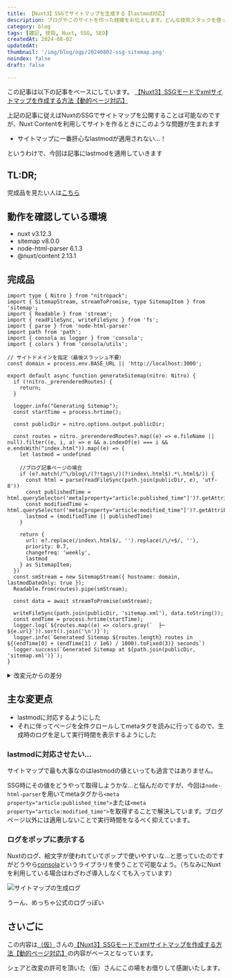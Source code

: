 ```yaml
---
title: 【Nuxt3】SSGでサイトマップを生成する【lastmod対応】
description: ブログやこのサイトを作った経緯をお伝えします。どんな技術スタックを使っているかやこだわったポイントなども書きました。
category: blog
tags: [雑記, 技術, Nuxt, SSG, SEO]
createdAt: 2024-08-02
updatedAt: 
thumbnail: '/img/blog/ogp/20240802-ssg-sitemap.png'
noindex: false
draft: false

---
```


この記事は以下の記事をベースにしています。
[【Nuxt3】SSGモードでxmlサイトマップを作成する方法【動的ページ対応】](https://zenn.dev/kakkokari_gtyih/articles/db1aed4fed6054)

上記の記事に従えばNuxtのSSGでサイトマップを公開することは可能なのですが、Nuxt Contentを利用してサイトを作るときにこのような問題が生まれます
- サイトマップに一番肝心なlastmodが適用されない…！


というわけで、今回は記事にlastmodを適用していきます

## TL:DR;
完成品を見たい人は[こちら](#完成品)

## 動作を確認している環境
- nuxt v3.12.3
- sitemap v8.0.0
- node-html-parser 6.1.3
- @nuxt/content 2.13.1


## 完成品
```ts[generate-sitemap.ts]
import type { Nitro } from "nitropack";
import { SitemapStream, streamToPromise, type SitemapItem } from 'sitemap';
import { Readable } from 'stream';
import { readFileSync, writeFileSync } from 'fs';
import { parse } from 'node-html-parser'
import path from 'path';
import { consola as logger } from 'consola';
import { colors } from 'consola/utils';

// サイトドメインを指定（最後スラッシュ不要）
const domain = process.env.BASE_URL || 'http://localhost:3000';

export default async function generateSitemap(nitro: Nitro) {
  if (!nitro._prerenderedRoutes) {
    return;
  }

  logger.info("Generating Sitemap");
  const startTime = process.hrtime();

  const publicDir = nitro.options.output.publicDir;

  const routes = nitro._prerenderedRoutes?.map((e) => e.fileName || null).filter((e, i, a) => e && a.indexOf(e) === i && e.endsWith("index.html")).map((e) => {
    let lastmod = undefined

    //ブログ記事ページの場合
    if (e?.match(/^\/blog\/(?!tags\/)(?!index\.html$).*\.html$/)) {
      const html = parse(readFileSync(path.join(publicDir, e), 'utf-8'))
      const publishedTime = html.querySelector('meta[property="article:published_time"]')?.getAttribute('content')
      const modifiedTime = html.querySelector('meta[property="article:modified_time"]')?.getAttribute('content')
      lastmod = (modifiedTime || publishedTime)
    }

    return {
      url: e?.replace(/index\.html$/, '').replace(/\/+$/, ''),
      priority: 0.7,
      changefreq: 'weekly',
      lastmod
    } as SitemapItem;
  })
  const smStream = new SitemapStream({ hostname: domain, lastmodDateOnly: true });
  Readable.from(routes).pipe(smStream);

  const data = await streamToPromise(smStream);

  writeFileSync(path.join(publicDir, 'sitemap.xml'), data.toString());
  const endTime = process.hrtime(startTime);
  logger.log(`${routes.map((e) => colors.gray(`  ├─ ${e.url}`)).sort().join('\n')}`);
  logger.info(`Generateed Sitemap ${routes.length} routes in ${(endTime[0] + (endTime[1] / 1e6) / 1000).toFixed(3)} seconds`)
  logger.success(`Generated Sitemap at ${path.join(publicDir, 'sitemap.xml')}`);
}
```

<details>
<summary>改変元からの差分</summary>

```diff
--- before.ts
+++ after.ts
@@ -1,32 +1,51 @@
 import type { Nitro } from "nitropack";
-import { SitemapStream, streamToPromise, SitemapItem } from 'sitemap';
+import { SitemapStream, streamToPromise, type SitemapItem } from 'sitemap';
 import { Readable } from 'stream';
-import { writeFileSync } from 'fs';
+import { readFileSync, writeFileSync } from 'fs';
+import { parse } from 'node-html-parser'
 import path from 'path';
+import { consola as logger } from 'consola';
+import { colors } from 'consola/utils';
 
 // サイトドメインを指定（最後スラッシュ不要）
-const domain = "https://YOUR_DOMAIN";
+const domain = process.env.BASE_URL || 'http://localhost:3000';
 
-export default async function genSitemap(nitro: Nitro) {
-    if (!nitro._prerenderedRoutes) {
-        return;
+export default async function generateSitemap(nitro: Nitro) {
+  if (!nitro._prerenderedRoutes) {
+    return;
+  }
+
+  logger.info("Generating Sitemap");
+  const startTime = process.hrtime();
+
+  const publicDir = nitro.options.output.publicDir;
+
+  const routes = nitro._prerenderedRoutes?.map((e) => e.fileName || null).filter((e, i, a) => e && a.indexOf(e) === i && e.endsWith("index.html")).map((e) => {
+    let lastmod = undefined
+
+    //ブログ記事ページの場合
+    if (e?.match(/^\/blog\/(?!tags\/)(?!index\.html$).*\.html$/)) {
+      const html = parse(readFileSync(path.join(publicDir, e), 'utf-8'))
+      const publishedTime = html.querySelector('meta[property="article:published_time"]')?.getAttribute('content')
+      const modifiedTime = html.querySelector('meta[property="article:modified_time"]')?.getAttribute('content')
+      lastmod = (modifiedTime || publishedTime)
     }
 
-    const publicDir = nitro.options.output.publicDir;
-
-    const routes = nitro._prerenderedRoutes?.map((e) => e.fileName || null).filter((e, i, a) => e && a.indexOf(e) === i && e.endsWith("index.html")).map((e) => {
-        return {
-            url: e?.replace(/index\.html$/, ''),
-	    
-	    // この辺の値は各自調整して下さい
-            changefreq: 'weekly',
-            priority: .7,
-        } as SitemapItem;
-    });
-    const smStream = new SitemapStream({ hostname: domain });
-    Readable.from(routes).pipe(smStream);
-
-    const data = await streamToPromise(smStream);
-
-    writeFileSync(path.join(publicDir, 'sitemap.xml'), data.toString());
+    return {
+      url: e?.replace(/index\.html$/, '').replace(/\/+$/, ''),
+      priority: 0.7,
+      changefreq: 'weekly',
+      lastmod
+    } as SitemapItem;
+  })
+  const smStream = new SitemapStream({ hostname: domain, lastmodDateOnly: true });
+  Readable.from(routes).pipe(smStream);
+
+  const data = await streamToPromise(smStream);
+
+  writeFileSync(path.join(publicDir, 'sitemap.xml'), data.toString());
+  const endTime = process.hrtime(startTime);
+  logger.log(`${routes.map((e) => colors.gray(`  ├─ ${e.url}`)).sort().join('\n')}`);
+  logger.info(`Generateed Sitemap ${routes.length} routes in ${(endTime[0] + (endTime[1] / 1e6) / 1000).toFixed(3)} seconds`)
+  logger.success(`Generated Sitemap at ${path.join(publicDir, 'sitemap.xml')}`);
 }
```

</details>

## 主な変更点
- lastmodに対応するようにした
- それに伴ってページを全件クロールしてmetaタグを読みに行ってるので、生成時のログを足して実行時間を表示するようにした

### lastmodに対応させたい…
サイトマップで最も大事なのはlastmodの値といっても過言ではありません。

SSG時にその値をどうやって取得しようかな…と悩んだのですが、今回は`node-html-parser`を用いてmetaタグから`<meta property="article:published_time">`または`<meta property="article:modified_time">`を取得することで解決しています。ブログページ以外には適用しないことで実行時間をなるべく抑えています。

### ログをポップに表示する
Nuxtのログ、絵文字が使われていてポップで使いやすいな…と思っていたのですがどうやら[consola](https://github.com/unjs/consola)というライブラリを使うことで可能なよう。（ちなみにNuxtを利用している場合はわざわざ導入しなくても入っています）

![サイトマップの生成ログ](/img/blog/content/2024/sitemap-generation-log.png)

うーん、めっちゃ公式のログっぽい

## さいごに
この内容は[（仮）](https://github.com/kakkokari-gtyih)さんの[【Nuxt3】SSGモードでxmlサイトマップを作成する方法【動的ページ対応】](https://zenn.dev/kakkokari_gtyih/articles/db1aed4fed6054)の内容がベースとなっています。

シェアと改変の許可を頂いた（仮）さんにこの場をお借りして感謝いたします。
